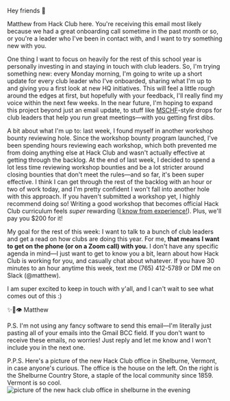 Hey friends 👋

Matthew from Hack Club here. You're receiving this email most likely because we had a great onboarding call sometime in the past month or so, or you're a leader who I've been in contact with, and I want to try something new with you.

One thing I want to focus on heavily for the rest of this school year is personally investing in and staying in touch with club leaders. So, I'm trying something new: every Monday morning, I'm going to write up a short update for every club leader who I've onboarded, sharing what I'm up to and giving you a first look at new HQ initiatives. This will feel a little rough around the edges at first, but hopefully with your feedback, I'll really find my voice within the next few weeks. In the near future, I'm hoping to expand this project beyond just an email update, to stuff like [MSCHF](https://www.businessinsider.com/mschf-company-behind-viral-jesus-shoes-feet-generator-bull-moon-2020-1)-style drops for club leaders that help you run great meetings—with you getting first dibs.

A bit about what I'm up to: last week, I found myself in another workshop bounty reviewing hole. Since the workshop bounty program launched, I've been spending hours reviewing each workshop, which both prevented me from doing anything else at Hack Club and wasn't actually effective at getting through the backlog. At the end of last week, I decided to spend a lot less time reviewing workshop bounties and be a lot stricter around closing bounties that don't meet the rules—and so far, it's been super effective. I think I can get through the rest of the backlog with an hour or two of work today, and I'm pretty confident I won't fall into another hole with this approach. If you haven't submitted a workshop yet, I highly recommend doing so! Writing a good workshop that becomes official Hack Club curriculum feels _super_ rewarding ([I know from experience!](https://workshops.hackclub.com/sound_galaxy/)). Plus, we'll pay you $200 for it!

My goal for the rest of this week: I want to talk to a bunch of club leaders and get a read on how clubs are doing this year. For me, **that means I want to get on the phone (or on a Zoom call) with you.** I don't have any specific agenda in mind—I just want to get to know you a bit, learn about how Hack Club is working for you, and casually chat about whatever. If you have 30 minutes to an hour anytime this week, text me (765) 412-5789 or DM me on Slack (@matthew).

I am super excited to keep in touch with y'all, and I can't wait to see what comes out of this :)

✨🚀👁 Matthew

P.S. I'm not using any fancy software to send this email—I'm literally just pasting all of your emails into the Gmail BCC field. If you don't want to receive these emails, no worries! Just reply and let me know and I won't include you in the next one.

P.P.S. Here's a picture of the new Hack Club office in Shelburne, Vermont, in case anyone's curious. The office is the house on the left. On the right is the Shelburne Country Store, a staple of the local community since 1859. Vermont is so cool.
![picture of the new hack club office in shelburne in the evening](https://cloud-mkbo816t8-hack-club-bot.vercel.app/0office.jpg)

